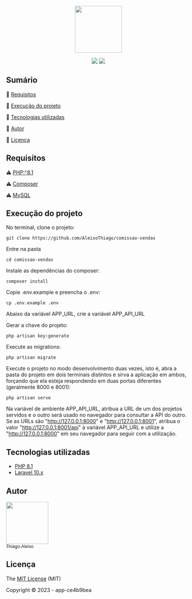 <p align="center">
 <img width="128" src="https://i.imgur.com/O31DxI7.png"/>
</p>
<p align="center">
  <img src="https://img.shields.io/badge/Laravel-FF2D20?style=for-the-badge&logo=laravel&logoColor=white"/>
  <img src="https://img.shields.io/badge/PHP-4f5b93?style=for-the-badge&logo=php&logoColor=white"/>
</p>

## Sumário

:small_blue_diamond: [Requisitos](#requisitos)

:small_blue_diamond: [Execução do projeto](#execução-do-projeto)

:small_blue_diamond: [Tecnologias utilizadas](#tecnologias-utilizadas)

:small_blue_diamond: [Autor](#autor)

:small_blue_diamond: [Licença](#licença)

## Requisitos

:warning: [PHP:^8.1](https://www.php.net/releases/8.1/en.php)

:warning: [Composer](https://getcomposer.org/download/)

:warning: [MySQL](https://hub.docker.com/_/mysql)

## Execução do projeto

No terminal, clone o projeto:

```
git clone https://github.com/AleixoThiago/comissao-vendas
```

Entre na pasta

```
cd comissao-vendas
```

Instale as dependências do composer:

```
composer install
```

Copie .env.example e preencha o .env:

```
cp .env.example .env
```

Abaixo da variável APP_URL, crie a variável APP_API_URL

Gerar a chave do projeto:

```
php artisan key:generate
```

Execute as migrations:

```
php artisan migrate
```

Execute o projeto no modo desenvolvimento duas vezes, isto é, abra a pasta do projeto em dois terminais distintos e sirva a aplicação em ambos, forçando que ela esteja respondendo em duas portas diferentes (geralmente 8000 e 8001):

```
php artisan serve
```

Na variável de ambiente APP_API_URL, atribua a URL de um dos projetos servidos e o outro será usado no navegador para consultar a API do outro.
Se as URLs são "http://127.0.0.1:8000" e "http://127.0.0.1:8001", atribua o valor "http://127.0.0.1:8001/api" à variável APP_API_URL e utilize a "http://127.0.0.1:8000" em seu navegador para seguir com a utilização.

## Tecnologias utilizadas

-   [PHP 8.1](https://www.php.net/)
-   [Laravel 10.x](https://laravel.com/docs/10.x)

## Autor

[<img src="https://avatars.githubusercontent.com/u/68597119?v=4" width=115><br><sub>Thiago Aleixo</sub>](https://github.com/AleixoThiago)

## Licença

The [MIT License]() (MIT)

Copyright :copyright: 2023 - app-ce4b9bea
